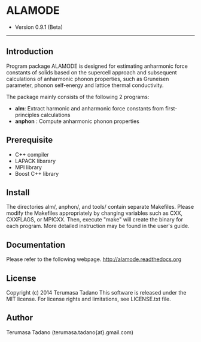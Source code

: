 # ALAMODE
* Version 0.9.1 (Beta)

- - -

## Introduction
Program package ALAMODE is designed for estimating anharmonic force constants of solids 
based on the supercell approach and subsequent calculations of anharmonic phonon properties, 
such as Gruneisen parameter, phonon self-energy and lattice thermal conductivity.

The package mainly consists of the following 2 programs:

* **alm**: Extract harmonic and anharmonic force constants from first-principles calculations
* **anphon** : Compute anharmonic phonon properties

## Prerequisite
* C++ compiler
* LAPACK libarary
* MPI library
* Boost C++ library

## Install
The directories alm/, anphon/, and tools/ contain separate Makefiles.
Please modify the Makefiles appropriately by changing variables such as 
CXX, CXXFLAGS, or MPICXX. Then, execute "make" will create the binary for
each program.
More detailed instruction may be found in the user's guide.


## Documentation
Please refer to the following webpage.
http://alamode.readthedocs.org


## License
Copyright (c) 2014 Terumasa Tadano
This software is released under the MIT license. 
For license rights and limitations, see LICENSE.txt file.

## Author
Terumasa Tadano (terumasa.tadano{at}.gmail.com)
